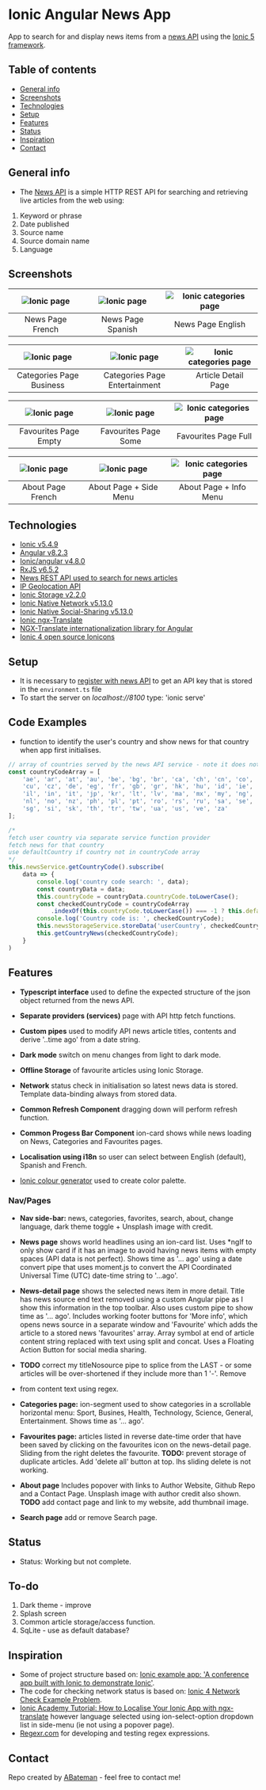 # Ionic Angular News App

App to search for and display news items from a [news API](https://newsapi.org/) using the [Ionic 5 framework](https://ionicframework.com/docs).

## Table of contents

* [General info](#general-info)
* [Screenshots](#screenshots)
* [Technologies](#technologies)
* [Setup](#setup)
* [Features](#features)
* [Status](#status)
* [Inspiration](#inspiration)
* [Contact](#contact)

## General info

* The [News API](https://newsapi.org/) is a simple HTTP REST API for searching and retrieving live articles from the web using:

1. Keyword or phrase
2. Date published
3. Source name
4. Source domain name
5. Language

## Screenshots

| ![Ionic page](./img/news1.png) | ![Ionic page](./img/news2.png) | ![Ionic categories page](./img/news3.png) |
|:---:|:---:|:---:|
| News Page French | News Page Spanish | News Page English |

| ![Ionic page](./img/categories1.png) | ![Ionic page](./img/categories2.png) | ![Ionic categories page](./img/categories3.png) |
|:---:|:---:|:---:|
| Categories Page Business | Categories Page Entertainment| Article Detail Page |

| ![Ionic page](./img/favourites1.png) | ![Ionic page](./img/favourites2.png) | ![Ionic categories page](./img/favourites3.png) |
|:---:|:---:|:---:|
| Favourites Page Empty | Favourites Page Some | Favourites Page Full |

| ![Ionic page](./img/about1.png) | ![Ionic page](./img/about2.png) | ![Ionic categories page](./img/about3.png) |
|:---:|:---:|:---:|
| About Page French | About Page + Side Menu | About Page + Info Menu |

## Technologies

* [Ionic v5.4.9](https://ionicframework.com/)
* [Angular v8.2.3](https://angular.io/)
* [Ionic/angular v4.8.0](https://www.npmjs.com/package/@ionic/angular)
* [RxJS v6.5.2](https://reactivex.io/)
* [News REST API used to search for news articles](https://newsapi.org/)
* [IP Geolocation API](http://ip-api.com/)
* [Ionic Storage v2.2.0](https://ionicframework.com/docs/building/storage)
* [Ionic Native Network v5.13.0](https://ionicframework.com/docs/native/network)
* [Ionic Native Social-Sharing v5.13.0](https://ionicframework.com/docs/native/social-sharing)
* [Ionic ngx-Translate](https://ionicframework.com/docs/v3/developer-resources/ng2-translate/)
* [NGX-Translate internationalization library for Angular](http://www.ngx-translate.com/)
* [Ionic 4 open source Ionicons](https://ionicons.com/)

## Setup

* It is necessary to [register with news API](https://newsapi.org/docs/get-started) to get an API key that is stored in the `environment.ts` file
* To start the server on _localhost://8100_ type: 'ionic serve'

## Code Examples

* function to identify the user's country and show news for that country when app first initialises.

```typescript
// array of countries served by the news API service - note it does not include Spain
const countryCodeArray = [
	'ae', 'ar', 'at', 'au', 'be', 'bg', 'br', 'ca', 'ch', 'cn', 'co',
	'cu', 'cz', 'de', 'eg', 'fr', 'gb', 'gr', 'hk', 'hu', 'id', 'ie',
	'il', 'in', 'it', 'jp', 'kr', 'lt', 'lv', 'ma', 'mx', 'my', 'ng',
	'nl', 'no', 'nz', 'ph', 'pl', 'pt', 'ro', 'rs', 'ru', 'sa', 'se',
	'sg', 'si', 'sk', 'th', 'tr', 'tw', 'ua', 'us', 've', 'za'
];

/* 
fetch user country via separate service function provider
fetch news for that country
use defaultCountry if country not in countryCode array
*/
this.newsService.getCountryCode().subscribe(
	data => {
		console.log('country code search: ', data);
		const countryData = data;
		this.countryCode = countryData.countryCode.toLowerCase();
		const checkedCountryCode = countryCodeArray
			.indexOf(this.countryCode.toLowerCase()) === -1 ? this.defaultCountry : countryData.countryCode.toLowerCase();
		console.log('Country code is: ', checkedCountryCode);
		this.newsStorageService.storeData('userCountry', checkedCountryCode.toString());
		this.getCountryNews(checkedCountryCode);
	}
)
```

## Features

* **Typescript interface** used to define the expected structure of the json object returned from the news API.
* **Separate providers (services)** page with API http fetch functions.
* **Custom pipes** used to modify API news article titles, contents and derive '..time ago' from a date string.
* **Dark mode** switch on menu changes from light to dark mode.
* **Offline Storage** of favourite articles using Ionic Storage.
* **Network** status check in initialisation so latest news data is stored. Template data-binding always from stored data.
* **Common Refresh Component** dragging down will perform refresh function.
* **Common Progess Bar Component** ion-card shows while news loading on News, Categories and Favourites pages.
* **Localisation using i18n** so user can select between English (default), Spanish and French.

* [Ionic colour generator](https://ionicframework.com/docs/theming/color-generator) used to create color palette.

### Nav/Pages

* **Nav side-bar:** news, categories, favorites, search, about, change language, dark theme toggle + Unsplash image with credit.

* **News page** shows world headlines using an ion-card list. Uses *ngIf to only show card if it has an image to avoid having news items with empty spaces (API data is not perfect). Shows time as '... ago' using a date convert pipe that uses moment.js to convert the API Coordinated Universal Time (UTC) date-time string to '...ago'.

* **News-detail page** shows the selected news item in more detail. Title has news source end text removed using a custom Angular pipe as I show this information in the top toolbar. Also uses custom pipe to show time as '... ago'. Includes working footer buttons for 'More info', which opens news source in a separate window and 'Favourite' which adds the article to a stored news 'favourites' array. Array symbol at end of article content string replaced with text using split and concat. Uses a Floating Action Button for social media sharing. 
* **TODO** correct my titleNosource pipe to splice from the LAST - or some articles will be over-shortened if they include more than 1 '-'. Remove <li> from content text using regex.

* **Categories page:** ion-segment used to show categories in a scrollable horizontal menu: Sport, Busines, Health, Technology, Science, General, Entertainment. Shows time as '... ago'.

* **Favourites page:** articles listed in reverse date-time order that have been saved by clicking on the favourites icon on the news-detail page. Sliding from the right deletes the favourite.
**TODO:** prevent storage of duplicate articles. Add 'delete all' button at top. lhs sliding delete is not working.

* **About page** Includes popover with links to Author Website, Github Repo and a Contact Page. Unsplash image with author credit also shown.
**TODO** add contact page and link to my website, add thumbnail image.

* **Search page** add or remove Search page.

## Status

* Status: Working but not complete.

## To-do
1. Dark theme - improve
7. Splash screen
9. Common article storage/access function.
11. SqLite - use as default database?

## Inspiration

* Some of project structure based on: [Ionic example app: 'A conference app built with Ionic to demonstrate Ionic'](https://github.com/ionic-team/ionic-conference-app).
* The code for checking network status is based on: [Ionic 4 Network Check Example Problem](https://forum.ionicframework.com/t/ionic-4-network-check-example-problem/157909/2).
* [Ionic Academy Tutorial: How to Localise Your Ionic App with ngx-translate](https://ionicacademy.com/localise-ionic-ngx-translate/) however language selected using ion-select-option dropdown list in side-menu (ie not using a popover page).
* [Regexr.com](https://regexr.com/) for developing and testing regex expressions.

## Contact

Repo created by [ABateman](https://www.andrewbateman.org) - feel free to contact me!
